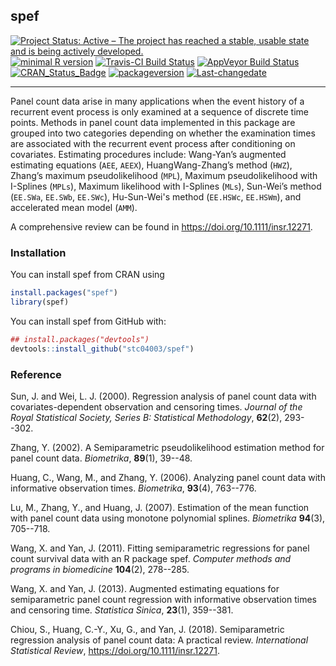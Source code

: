 **spef**
--------

[![Project Status: Active – The project has reached a stable, usable state and is being actively developed.](http://www.repostatus.org/badges/latest/active.svg)](http://www.repostatus.org/#active) [![minimal R version](https://img.shields.io/badge/R%3E%3D-3.4.4-6666ff.svg)](https://cran.r-project.org/) [![Travis-CI Build Status](https://travis-ci.org/stc04003/spef.svg?branch=master)](https://travis-ci.org/stc04003/spef) [![AppVeyor Build Status](https://ci.appveyor.com/api/projects/status/github/stc04003/spef?branch=master&svg=true)](https://ci.appveyor.com/project/stc04003/spef) [![CRAN\_Status\_Badge](http://www.r-pkg.org/badges/version/spef)](https://cran.r-project.org/package=spef) [![packageversion](https://img.shields.io/badge/Package%20version-1.0.9-orange.svg?style=flat-square)](commits/master) [![Last-changedate](https://img.shields.io/badge/last%20change-2020--05--23-yellowgreen.svg)](/commits/master)

------------------------------------------------------------------------

Panel count data arise in many applications when the event history of a recurrent event process is only examined at a sequence of discrete time points. Methods in panel count data implemented in this package are grouped into two categories depending on whether the examination times are associated with the recurrent event process after conditioning on covariates. Estimating procedures include: Wang-Yan’s augmented estimating equations (`AEE`, `AEEX`), HuangWang-Zhang’s method (`HWZ`), Zhang’s maximum pseudolikelihood (`MPL`), Maximum pseudolikelihood with I-Splines (`MPLs`), Maximum likelihood with I-Splines (`MLs`), Sun-Wei’s method (`EE.SWa`, `EE.SWb`, `EE.SWc`), Hu-Sun-Wei's method (`EE.HSWc`, `EE.HSWm`), and accelerated mean model (`AMM`).

A comprehensive review can be found in <https://doi.org/10.1111/insr.12271>.

### Installation

You can install spef from CRAN using

``` r
install.packages("spef")
library(spef)
```

You can install spef from GitHub with:

``` r
## install.packages("devtools")
devtools::install_github("stc04003/spef")
```

### Reference

Sun, J. and Wei, L. J. (2000). Regression analysis of panel count data with covariates-dependent observation and censoring times. *Journal of the Royal Statistical Society, Series B: Statistical Methodology*, **62**(2), 293--302.

Zhang, Y. (2002). A Semiparametric pseudolikelihood estimation method for panel count data. *Biometrika*, **89**(1), 39--48.

Huang, C., Wang, M., and Zhang, Y. (2006). Analyzing panel count data with informative observation times. *Biometrika*, **93**(4), 763--776.

Lu, M., Zhang, Y., and Huang, J. (2007). Estimation of the mean function with panel count data using monotone polynomial splines. *Biometrika* **94**(3), 705--718.

Wang, X. and Yan, J. (2011). Fitting semiparametric regressions for panel count survival data with an R package spef. *Computer methods and programs in biomedicine* **104**(2), 278--285.

Wang, X. and Yan, J. (2013). Augmented estimating equations for semiparametric panel count regression with informative observation times and censoring time. *Statistica Sinica*, **23**(1), 359--381.

Chiou, S., Huang, C.-Y., Xu, G., and Yan, J. (2018). Semiparametric regression analysis of panel count data: A practical review. *International Statistical Review*, <https://doi.org/10.1111/insr.12271>.
